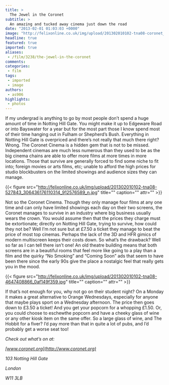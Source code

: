 ```yaml
---
title: >
  The Jewel in the Coronet
subtitle: >
  An amazing and tucked away cinema just down the road
date: "2013-02-01 01:03:03 +0000"
image: "http://felixonline.co.uk/img/upload/201302010102-tna08-coronet_003_edited.jpg"
headline: true
featured: true
imported: true
aliases:
 - /film/3238/the-jewel-in-the-coronet
comments:
categories:
 - film
tags:
 - imported
 - image
authors:
 - as906
highlights:
 - photos
---
```


If my undergrad is anything to go by most people don’t spend a huge amount of time in Notting Hill Gate. You might make it up to Edgeware Road or into Bayswater for a year but for the most part those I know spend most of their time hanging out in Fulham or Shepherd’s Bush. Everything in Notting Hill Gate is overpriced and there’s not really that much there right? Wrong. The Coronet Cinema is a hidden gem that is not to be missed. Independent cinemas are much less numerous than they used to be as the big cinema chains are able to offer more films at more times in more locations. Those that survive are generally forced to find some niche to fit into; foreign movies or arts films, etc; unable to afford the high prices for studio blockbusters on the limited showings and audience sizes they can manage.

{{< figure src="http://felixonline.co.uk/img/upload/201302010102-tna08-527843_306436176110314_912576589_n.jpg" title="" caption="" attr="" >}}

Not so the Coronet Cinema. Though they only manage four films at any one time and can only have limited showings each day on their two screens, the Coronet manages to survive in an industry where big business usually wears the crown. You would assume then that the prices they charge must be extortionate; directly on Notting Hill Gate, trying to survive, how could they not be? Well I’m not sure but at £7.50 a ticket they manage to beat the price of most top cinemas. Perhaps the lack of the 3D and HFR gimics of modern multiscreen keeps their costs down. So what’s the drawback? Well so far as I can tell there isn’t one! An old theatre building means that both screens are in a beautiful rooms that feel more like going to a play than a film and the quirky “No Smoking” and “Coming Soon” ads that seem to have been there since the early 90s give the place a nostalgic feel that really gets you in the mood.

{{< figure src="http://felixonline.co.uk/img/upload/201302010102-tna08-4647408866_0af149f359.jpg" title="" caption="" attr="" >}}

If that’s not enough for you, why not go on their student night? On a Monday it makes a great alternative to Orange Wednesdays, especially for anyone that maybe plays sport on a Wednesday afternoon. The price then goes down to £3.50 a ticket! And you get your popcorn for a whopping £1.50. Or, you could choose to eschewthe popcorn and have a cheeky glass of wine or any other kiosk item on the same offer. So a large glass of wine, and The Hobbit for a fiver? I’d pay more than that in quite a lot of pubs, and I’d probably get a worse seat too!

_Check out what’s on at:_

_[www.coronet.org](http://www.coronet.org)_

_103 Notting Hill Gate_

_London_

_W11 3LB_
